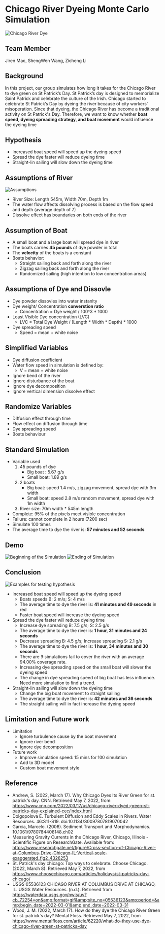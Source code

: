 # Chicago River Dyeing Monte Carlo Simulation
![Chicago River Dye](https://user-images.githubusercontent.com/63265733/166620957-35c910e8-a8bf-43b8-b17b-e130286ce070.jpeg)
## Team Member
Jiren Mao, ShengWen Wang, Zicheng Li
## Background
In this project, our group simulates how long it takes for the Chicago River to dye green on St Patrick’s Day. St Patrick’s day is designed to memorialize Saint Patrick and celebrate the culture of the Irish. Chicago started to celebrate St Patrick’s Day by dyeing the river because of city workers’ misoperation. Since that dyeing, the Chicago River has become a traditional activity on St Patrick's Day. Therefore, we want to know whether **boat speed, dyeing spreading strategy, and boat movement** would influence the dyeing time
## Hypothesis
* Increased boat speed will speed up the dyeing speed
* Spread the dye faster will reduce dyeing time
* Straight-lin sailing will slow down the dyeing time
## Assumptions of River
![Assumptions](https://user-images.githubusercontent.com/63265733/166622358-bd209fdc-1e7b-4611-a752-bd4c0ce5f4cd.jpeg)
* River Size: Length 545m, Width 70m, Depth 1m
* The water flow affects dissolving process is based on the flow speed and depth (average depth of 7)
* Dissolve effect has boundaries on both ends of the river 
## Assumption of Boat
* A small boat and a large boat will spread dye in river
* The boats carries **45 pounds** of dye powder in total
* The **velocity** of the boats is a constant
* Boats behavior:
	- Straight sailing back and forth along the river
	- Zigzag sailing back and forth along the river
	- Randomized sailing (high intention to low concentration areas)
## Assumptiona of Dye and Dissovle 
* Dye powder dissovles into water instanlty
* Dye weight/ Concentration **converstion ratio**
	- Concentration = Dye weight  / 100^3 * 1000
* Least Visible Dye concentration (LVC)
	- LVC = Total Dye Weight / (Length * Width * Depth) * 1000
* Dye spreading speed
	- Speed = mean + white noise
## Simplified Variables
* Dye diffusion coefficient
* Water flow speed in simulation is defined by:
	- V = mean + white noise 
* Ignore bend of the river
* Ignore disturbance of the boat
* Ignore dye decomposition
* Ignore vertical dimension dissolve effect
## Randomize Variables
* Diffusion effect through time
* Flow effect on diffusion through time
* Dye spreading speed
* Boats behaviour
## Standard Simulation
* Variable used
	1. 45 pounds of dye
		- Big boat : 5.67 g/s
		- Small boat: 1.89 g/s
	2. 2 boats
		- Big boat: speed 1.4 m/s, zigzag movement, spread dye with 3m width
		- Small boat: speed 2.8 m/s random movement, spread  dye with 1m width
	3. River size:  70m width * 545m length
* Complete: 95% of the pixels meet visible concentration
* Failure: cannot complete in 2 hours (7200 sec)
* Simulate 100 times
* The average time to dye the river is: **57 minutes and 52 seconds**
## Demo
![Beginning of the Simulation](https://user-images.githubusercontent.com/63265733/167282604-5a64817b-7421-4fba-9594-ee8f1dd503ae.jpeg)
![Ending of Simulation](https://user-images.githubusercontent.com/63265733/167282609-9fff3267-b1b1-47ba-bd4b-6a1da23b7a7c.jpeg)
## Conclusion
![Examples for testing hypothesis](https://user-images.githubusercontent.com/63265733/167282527-72584cc2-8233-4013-8cf6-d1c26234a852.jpg)
* Increased boat speed will speed up the dyeing speed
    - Boats speeds B: 2 m/s; S: 4 m/s
    - The average time to dye the river is: **41 minutes and 49 seconds** in red
    - Faster boat speed will increase the dyeing speed
* Spread the dye faster will reduce dyeing time
    - Increase dye spreading B: 7.5 g/s; S: 2.5 g/s
    - The average time to dye the river is: **1 hour, 31 minutes and 24 seconds**
    - Decrease spreading B: 4.5 g/s; Increase spreading S: 2.1 g/s
    - The average time to dye the river is: **1 hour, 34 minutes and 30 seconds**
    - There are 9 simulations fail to cover the river with an average 94.00% coverage rate.
    - Increasing dye spreading speed on the small boat will slower the dyeing speed
    - The change in dye spreading speed of big boat has less influence. Need more simulation to find a trend. 
* Straight-lin sailing will slow down the dyeing time
    - Change the big boat movement to straight sailing
    - The average time to dye the river is: **42 minutes and 36 seconds**
    - The straight sailing will in fact increase the dyeing speed
## Limitation and Future work
* Limitation
	- Ignore turbulence cause by the boat movement
	- Ignore river bend
	- Ignore dye decomposition
* Future work
	- Improve simulation speed: 15 mins for 100 simulation 
	- Add to 3D model
	- Custom boat movement style
## Reference
-  Andrew, S. (2022, March 17). Why Chicago Dyes Its River Green for st. patrick's day. CNN. Retrieved May 7, 2022, from
	https://www.cnn.com/2022/03/17/us/chicago-river-dyed-green-st-patricks-day-explained-cec/index.html
- Dolgopolova E. Turbulent Diffusion and Eddy Scales in Rivers. Water Resources. 46:S11-S19. doi:10.1134/S0097807819070042
- García, Marcelo. (2008). Sediment Transport and Morphodynamics. 10.1061/9780784408148.ch02
- Measuring Gravity Currents in the Chicago River, Chicago, Illinois - Scientific Figure on ResearchGate. Available from: https://www.researchgate.net/figure/Cross-section-of-Chicago-River-at-Columbus-Drive-Chicago-IL-Vertical-scale-exaggerated_fig2_4326253
- St. Patrick's day chicago: Top ways to celebrate. Choose Chicago. (2022, March 8). Retrieved May 7, 2022, from 		https://www.choosechicago.com/articles/holidays/st-patricks-day-chicago/ 
- USGS 05536123 CHICAGO RIVER AT COLUMBUS DRIVE AT CHICAGO, IL. USGS Water Resources. (n.d.). Retrieved from https://waterdata.usgs.gov/nwis/uv?cb_72254=on&amp;format=gif&amp;site_no=05536123&amp;period=&amp;begin_date=2022-03-01&amp;end_date=2022-03-31 
- Wood, J. M. (2022, March 17). How do they dye the Chicago River Green for st. patrick's day? Mental Floss. Retrieved May 7, 2022, from 			https://www.mentalfloss.com/article/62220/what-do-they-use-dye-chicago-river-green-st-patricks-day
